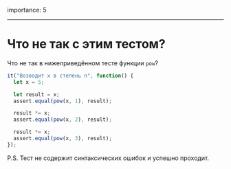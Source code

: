 importance: 5

---

# Что не так с этим тестом?

Что не так в нижеприведённом тесте функции `pow`?

```js
it("Возводит x в степень n", function() {
  let x = 5;

  let result = x;
  assert.equal(pow(x, 1), result);

  result *= x;
  assert.equal(pow(x, 2), result);

  result *= x;
  assert.equal(pow(x, 3), result);
});
```

P.S. Тест не содержит синтаксических ошибок и успешно проходит.
